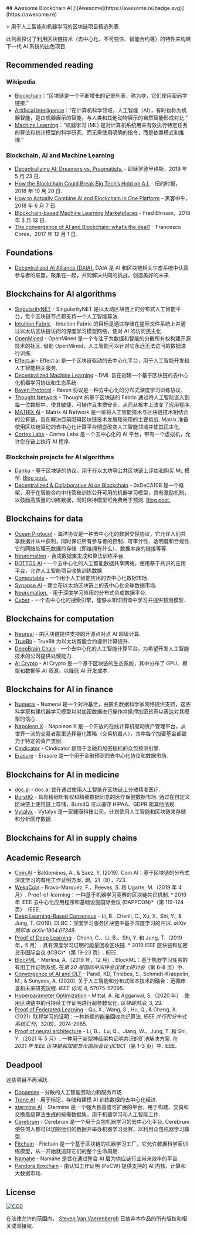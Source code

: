 <div class="github-widget" data-repo="steven2358/awesome-blockchain-ai"></div>
<script async src="https://pagead2.googlesyndication.com/pagead/js/adsbygoogle.js"></script><ins class="adsbygoogle" style="display:block" data-ad-client="ca-pub-6890694312814945" data-ad-slot="5473692530" data-ad-format="auto"  data-full-width-responsive="true"></ins><script>(adsbygoogle = window.adsbygoogle || []).push({});</script>
## Awesome Blockchain AI  [![Awesome](https://awesome.re/badge.svg)](https://awesome.re)

&gt; 用于人工智能和机器学习的区块链项目精选列表.

此列表探讨了利用区块链技术（去中心化、不可变性、智能合约等）的特性来构建下一代 AI 系统的出色项目.



## Recommended reading

### Wikipedia

- [Blockchain](https://en.wikipedia.org/wiki/Blockchain)：“区块链是一个不断增长的记录列表，称为块，它们使用密码学链接.”
- [Artificial Intelligence](https://en.wikipedia.org/wiki/Artificial_intelligence)：“在计算机科学领域，人工智能（AI），有时也称为机器智能，是由机器展示的智能，与人类和其他动物展示的自然智能形成对比.”
- [Machine Learning](https://en.wikipedia.org/wiki/Machine_learning)：“机器学习 (ML) 是对计算机系统用来有效执行特定任务的算法和统计模型的科学研究，而无需使用明确的指令，而是依靠模式和推理.”

### Blockchain, AI and Machine Learning

- [Decentralizing AI: Dreamers vs. Pragmatists.](https://towardsdatascience.com/decentralizing-ai-dreamers-vs-pragmatists-230c48d1b350) - 耶稣罗德里格斯，2019 年 5 月 23 日.
- [How the Blockchain Could Break Big Tech’s Hold on A.I.](https://www.nytimes.com/2018/10/20/technology/how-the-blockchain-could-break-big-techs-hold-on-ai.html) - 纽约时报，2018 年 10 月 20 日.
- [How to Actually Combine AI and Blockchain in One Platform](https://hackernoon.com/how-to-actually-combine-ai-and-blockchain-in-one-platform-ef937e919ec2) - 黑客中午，2018 年 6 月 7 日.
- [Blockchain-based Machine Learning Marketplaces](https://medium.com/@FEhrsam/blockchain-based-machine-learning-marketplaces-cb2d4dae2c17) - Fred Ehrsam，2018 年 3 月 13 日.
- [The convergence of AI and Blockchain: what’s the deal?](https://medium.com/@Francesco_AI/the-convergence-of-ai-and-blockchain-whats-the-deal-60c618e3accc) - Francesco Corea，2017 年 12 月 1 日.

## Foundations

- [Decentralized AI Alliance (DAIA).](https://daia.foundation/) DAIA 是 AI 和区块链相关生态系统中认真参与者的联盟，聚集在一起，共同解决共同的挑战，创造美好的未来.

## Blockchains for AI algorithms

- [SingularityNET](https://singularitynet.io/) - SingularityNET 是以太坊区块链上的分布式人工智能平台，每个区块链节点都支持一个人工智能算法.
- [Intuition Fabric](https://intuitionfabric.com) - Intuition Fabric 的目标是通过存储在星际文件系统上并通过以太坊区块链访问的深度学习模型网络，使对 AI 的访问民主化.
- [OpenMined](https://openmined.org/)  - OpenMined 是一个专注于为数据和智能的分散所有权构建开源技术的社区. 借助 OpenMined，人工智能可以针对它永远无法访问的数据进行训练.
- [Effect.ai](https://effect.ai) - Effect.ai 是一个区块链驱动的去中心化平台，用于人工智能开发和人工智能相关服务.
- [Decentralized Machine Learning](https://decentralizedml.com/) - DML 旨在创建一个基于区块链的去中心化机器学习协议和生态系统.
- [Raven Protocol](https://www.ravenprotocol.com/) - Raven 协议是一种去中心化的分布式深度学习训练协议.
- [Thought Network](https://thought.live/) - Thought 的基于区块链的 Fabric 通过将人工智能嵌入到每一位数据中，使其敏捷、可操作且本质安全，从而从根本上改变了应用程序.
- [MATRIX AI](https://www.matrix.io/)  - Matrix AI Network 是一条将人工智能技术与区块链技术相结合的公有链，旨在解决目前阻碍区块链技术发展和采用的主要挑战.  Matrix 准备使用区块链驱动的去中心化计算平台彻底改变人工智能领域并使其民主化.
- [Cortex Labs](https://www.cortexlabs.ai/) - Cortex Labs 是一个去中心化的 AI 平台，带有一个虚拟机，允许您在链上执行 AI 程序.

### Blockchain projects for AI algorithms
- [Danku](https://github.com/algorithmiaio/danku) - 基于区块链的协议，用于在以太坊等公共区块链上评估和购买 ML 模型. [Blog post.](https://algorithmia.com/research/ml-models-on-blockchain)
- [Decentralized & Collaborative AI on Blockchain](https://github.com/microsoft/0xDeCA10B) - 0xDeCA10B 是一个框架，用于在智能合约中托管和训练公开可用的机器学习模型，具有激励机制，以鼓励高质量的训练数据，同时保持模型可免费用于预测. [Blog post.](https://www.microsoft.com/en-us/research/blog/leveraging-blockchain-to-make-machine-learning-models-more-accessible/)

## Blockchains for data

- [Ocean Protocol](https://oceanprotocol.com/)  - 海洋协议是一种去中心化的数据交换协议，它允许人们共享数据并从中获利，同时保证所有参与者的控制、可审计性、透明度和合规性. 它的网络处理元数据的存储（即谁拥有什么）、数据本身的链接等等.
- [Neuromation](https://neuromation.io/) - 合成数据集生成和算法训练平台.
- [BOTTOS AI](https://bottos.org/) - 一个去中心化的人工智能数据共享网络，使用基于共识的应用平台，允许人工智能项目收集训练数据.
- [Computable](https://www.computable.io/) - 一个用于人工智能应用的去中心化数据市场.
- [Synapse AI](https://blog.synapse.ai/) - 建立在以太坊区块链上的去中心化全球数据市场.
- [Neuromation.](https://neuromation.io/) - 用于深度学习应用的分布式合成数据平台.
- [Cyber](http://cyber.page/) - 一个去中心化的搜索引擎，能够从知识图谱中学习并提供预测模型.

## Blockchains for computation

- [Neureal](https://neureal.net/) - 由区块链提供支持的开源点对点 AI 超级计算.
- [TrueBit](https://truebit.io/) - TrueBit 为以太坊智能合约提供计算提升.
- [DeepBrain Chain](https://www.deepbrainchain.org/) - 一个去中心化的人工智能计算平台，为希望开发人工智能技术的公司提供处理能力.
- [AI Crypto](https://aicrypto.ai/) - AI Crypto 是一个基于区块链的生态系统，其中分布了 GPU、模型和数据等 AI 资源，以降低 AI 开发成本.

## Blockchains for AI in finance

- [Numerai](https://numer.ai/) - Numerai 是一个对冲基金，由匿名数据科学家网络提供支持，这些科学家构建机器学习模型以对加密数据进行操作并抵押加密货币以表达对其模型的信心.
- [Napoleon X](https://www.napoleonx.ai/) - Napoleon X 是一个开放的在线计算机驱动资产管理平台，从世界一流的交易者那里选择量化策略（交易机器人），其中每个加密基金都致力于特定的资产类别.
- [Cindicator](https://cindicator.com/) - Cindicator 是用于金融和加密指标的众包预测引擎. 
- [Erasure](https://erasure.xxx/) - Erasure 是一个用于金融预测的去中心化协议和数据市场.

## Blockchains for AI in medicine

- [doc.ai](https://doc.ai/about) - doc.ai 旨在通过使用人工智能在区块链上分散精准医疗.
- [BurstIQ](https://www.burstiq.com/)  - 具有精细所有权和精细数据同意的医疗保健数据市场. 通过在自定义区块链上使用链上存储，BurstIQ 可以遵守 HIPAA、GDPR 和其他法规.
- [Vytalyx](https://vytalyx.io/) - Vytalyx 是一家健康科技公司，计划使用人工智能和区块链来存储和分析医疗数据.

## Blockchains for AI in supply chains

## Academic Research
- [Coin.AI](https://doi.org/10.3390/e21080723)  - Baldominos, A., &amp; Saez, Y. (2019).  Coin.AI：基于区块链的分布式深度学习的有用工作证明方案.  *熵*，21（8），723.
- [WekaCoin](https://doi.org/10.1109/DAPPCON.2019.00023)  - Bravo-Marquez, F.、Reeves, S. 和 Ugarte, M.（2019 年 4 月）.  Proof-of-learning：一种基于机器学习竞赛的区块链共识机制.  * 2019 年 IEEE 去中心化应用程序和基础设施国际会议 (DAPPCON)*（第 119-124 页）.  IEEE.
- [Deep Learning-Based Consensus](https://arxiv.org/abs/1904.07349)  - Li, B., Chenli, C., Xu, X., Shi, Y., &amp; Jung, T. (2019).  DLBC：深度学习服务区块链中基于深度学习的共识.  *arXiv 预印本 arXiv:1904.07349*.
- [Proof of Deep Learning](https://doi.org/10.1109/BLOC.2019.8751419)  - Chenli, C.、Li, B.、Shi, Y. 和 Jung, T.（2019 年，5 月）. 具有深度学习证明的能量回收区块链.  * 2019 IEEE 区块链和加密货币国际会议 (ICBC)*（第 19-23 页）.  IEEE.
- [BlockML](https://doi.org/10.1145/3366624.3368156)  - Merlina, A.（2019 年，12 月）.  BlockML：基于机器学习任务的有用工作证明系统. 在*第 20 届国际中间件会议博士研讨会*（第 6-8 页）中.
- [Convergence of AI and DLT](https://doi.org/10.1109/ACCESS.2020.2981447)  - Pandl, KD, Thiebes, S., Schmidt-Kraepelin, M., &amp; Sunyaev, A. (2020). 关于人工智能和分布式账本技术的融合：范围审查和未来研究议程.  *IEEE 访问*, 8, 57075-57095.
- [Hyperparameter Optimization](https://doi.org/10.3389/fbloc.2020.00023)  - Mittal, A. 和 Aggarwal, S.（2020 年）. 使用区块链中的可持续工作证明进行超参数优化.  *区块链前沿*, 3, 23.
- [Proof of Federated Learning](https://doi.org/10.1109/TPDS.2021.3056773)  - Qu, X., Wang, S., Hu, Q., &amp; Cheng, X. (2021). 联邦学习的证明：一种新颖的能量回收共识算法.  *IEEE 并行和分布式系统汇刊*，32(8)，2074-2085.
- [Proof of neural architecture](https://doi.org/10.1109/ICBC51069.2021.9461067)  - Li, B.、Lu, Q.、Jiang, W.、Jung, T. 和 Shi, Y.（2021 年 5 月）. 一种用于新型神经架构证明共识的矿池解决方案. 在 *2021 年 IEEE 区块链和加密货币国际会议 (ICBC)*（第 1-3 页）中.  IEEE.

## Deadpool

这些项目不再活跃.

- [Dopamine](https://dopamine.ai/) - 分散的人工智能劳动力和服务市场.
- [Trane AI](http://www.trane.ai/) - 用于标记、存储和建模 AI 训练数据的去中心化经济.
- [starmine AI](http://starmine.ai/) - Starmine 是一个强大且高度可扩展的平台，用于构建、交易和交换高级算法生成的按需数据集，用于机器学习和人工智能工作.
- [Cerebrum](https://cerebrum.world/)  - Cerebrum 是一个用于众包机器学习的去中心化平台.  Cerebrum 使任何人都可以加密他们的数据并举办机器学习竞赛，以利用众包机器学习模型. 
- [Fitchain](https://fitchain.io/) - Fitchain 是一个基于区块链的机器学习工厂，它允许数据科学家训练模型，从一开始就追踪它们的整个生命周期.
- [Namahe](https://namahe.io/) - Namahe 是旨在通过整合 AI 层为供应链行业带来效率的平台.
- [Pandora Boxchain](https://pandoraboxchain.ai/) - 由认知工作证明 (PoCW) 提供支持的 AI 内核、计算和大数据市场.

## License

[![CC0](http://mirrors.creativecommons.org/presskit/buttons/88x31/svg/cc-zero.svg)](https://creativecommons.org/publicdomain/zero/1.0/)

在法律允许的范围内， [Steven Van Vaerenbergh](https://github.com/steven2358) 已放弃本作品的所有版权和相关或邻接权.
